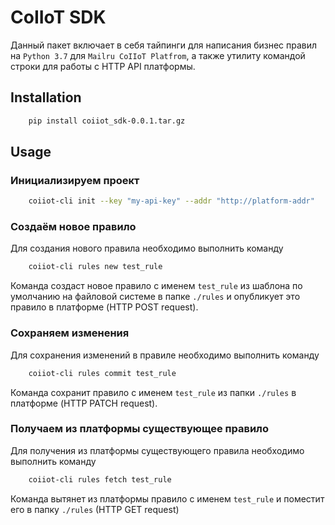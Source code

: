 CoIIoT SDK
==========

Данный пакет включает в себя тайпинги для написания бизнес правил на `Python 3.7` для `Mailru CoIIoT Platfrom`, а 
также утилиту командой строки для работы с HTTP API платформы.

## Installation

```bash
    pip install coiiot_sdk-0.0.1.tar.gz
```

## Usage

### Инициализируем проект
```bash
    coiiot-cli init --key "my-api-key" --addr "http://platform-addr"
```

### Создаём новое правило

Для создания нового правила необходимо выполнить команду

```bash
    coiiot-cli rules new test_rule
```

Команда создаст новое правило с именем `test_rule` из шаблона по умолчанию на файловой системе в папке `./rules` и
опубликует это правило в платформе (HTTP POST request).

### Сохраняем изменения

Для сохранения изменений в правиле необходимо выполнить команду
```bash
    coiiot-cli rules commit test_rule
```

Команда сохранит правило с именем `test_rule` из папки `./rules` в платформе (HTTP PATCH request).

### Получаем из платформы существующее правило

Для получения из платформы существующего правила необходимо выполнить команду
```bash
    coiiot-cli rules fetch test_rule
```

Команда вытянет из платформы правило с именем `test_rule` и поместит его в папку `./rules` (HTTP GET request)
